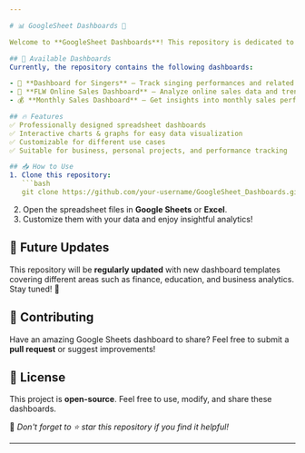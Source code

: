 ```yaml
---

# 📊 GoogleSheet Dashboards 🚀  

Welcome to **GoogleSheet Dashboards**! This repository is dedicated to storing and sharing powerful, interactive **Google Sheets dashboards** 📈📉. These dashboards are designed to help visualize data effectively for different use cases, such as **sales tracking, performance monitoring, and financial analysis**.  

## 📂 Available Dashboards  
Currently, the repository contains the following dashboards:  

- 🎤 **Dashboard for Singers** – Track singing performances and related metrics.  
- 🛒 **FLW Online Sales Dashboard** – Analyze online sales data and trends.  
- 💰 **Monthly Sales Dashboard** – Get insights into monthly sales performance.  

## 🔥 Features  
✅ Professionally designed spreadsheet dashboards  
✅ Interactive charts & graphs for easy data visualization  
✅ Customizable for different use cases  
✅ Suitable for business, personal projects, and performance tracking  

## 📥 How to Use  
1. Clone this repository:  
   ```bash
   git clone https://github.com/your-username/GoogleSheet_Dashboards.git
   ```
2. Open the spreadsheet files in **Google Sheets** or **Excel**.  
3. Customize them with your data and enjoy insightful analytics!  

## 🔄 Future Updates  
This repository will be **regularly updated** with new dashboard templates covering different areas such as finance, education, and business analytics. Stay tuned! 🚀  

## 🤝 Contributing  
Have an amazing Google Sheets dashboard to share? Feel free to submit a **pull request** or suggest improvements!  

## 📜 License  
This project is **open-source**. Feel free to use, modify, and share these dashboards.  

📌 *Don't forget to ⭐ star this repository if you find it helpful!*  

---
```

